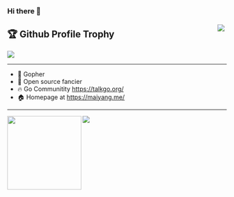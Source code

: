 ### Hi there 👋
<img src="https://changkun.de/urlstat?mode=github&repo=yangwenmai/yangwenmai" align="right" style="margin: 5px; margin-bottom: 20px;" />

<!--
**yangwenmai/yangwenmai** is a ✨ _special_ ✨ repository because its `README.md` (this file) appears on your GitHub profile.

Here are some ideas to get you started:

- 🔭 I’m currently working on ...
- 🌱 I’m currently learning ...
- 👯 I’m looking to collaborate on ...
- 🤔 I’m looking for help with ...
- 💬 Ask me about ...
- 📫 How to reach me: ...
- 😄 Pronouns: ...
- ⚡ Fun fact: ...
-->

<h2>🏆 Github Profile Trophy</h2>
<img src="https://github-profile-trophy.vercel.app/?username=yangwenmai&column=7"/>

---

- 🔭 Gopher
- 🌱 Open source fancier
- 🔥 Go Communitity https://talkgo.org/
- 🏠 Homepage at https://maiyang.me/

---

<div>
  <img height="170" align="left" src="https://github-readme-stats.vercel.app/api?username=yangwenmai&count_private=true&include_all_commits=true" />
  <img src="https://github-readme-stats.vercel.app/api/top-langs/?username=yangwenmai&layout=compact" />
</div>
